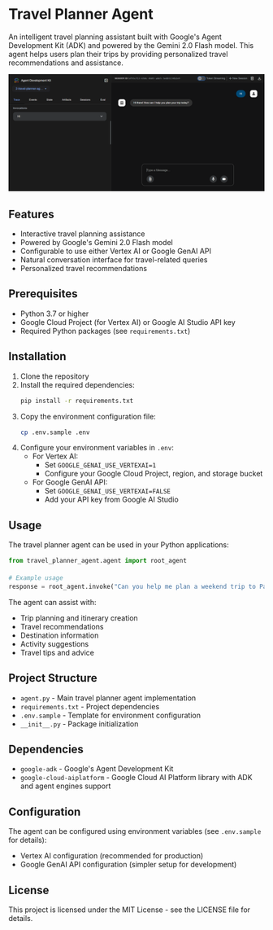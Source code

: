 # Travel Planner Agent

An intelligent travel planning assistant built with Google's Agent Development Kit (ADK) and powered by the Gemini 2.0 Flash model. This agent helps users plan their trips by providing personalized travel recommendations and assistance.

![alt text](image.png)

## Features

- Interactive travel planning assistance
- Powered by Google's Gemini 2.0 Flash model
- Configurable to use either Vertex AI or Google GenAI API
- Natural conversation interface for travel-related queries
- Personalized travel recommendations

## Prerequisites

- Python 3.7 or higher
- Google Cloud Project (for Vertex AI) or Google AI Studio API key
- Required Python packages (see `requirements.txt`)

## Installation

1. Clone the repository
2. Install the required dependencies:
   ```bash
   pip install -r requirements.txt
   ```
3. Copy the environment configuration file:
   ```bash
   cp .env.sample .env
   ```
4. Configure your environment variables in `.env`:
   - For Vertex AI:
     - Set `GOOGLE_GENAI_USE_VERTEXAI=1`
     - Configure your Google Cloud Project, region, and storage bucket
   - For Google GenAI API:
     - Set `GOOGLE_GENAI_USE_VERTEXAI=FALSE`
     - Add your API key from Google AI Studio

## Usage

The travel planner agent can be used in your Python applications:

```python
from travel_planner_agent.agent import root_agent

# Example usage
response = root_agent.invoke("Can you help me plan a weekend trip to Paris?")
```

The agent can assist with:
- Trip planning and itinerary creation
- Travel recommendations
- Destination information
- Activity suggestions
- Travel tips and advice

## Project Structure

- `agent.py` - Main travel planner agent implementation
- `requirements.txt` - Project dependencies
- `.env.sample` - Template for environment configuration
- `__init__.py` - Package initialization

## Dependencies

- `google-adk` - Google's Agent Development Kit
- `google-cloud-aiplatform` - Google Cloud AI Platform library with ADK and agent engines support

## Configuration

The agent can be configured using environment variables (see `.env.sample` for details):
- Vertex AI configuration (recommended for production)
- Google GenAI API configuration (simpler setup for development)

## License

This project is licensed under the MIT License - see the LICENSE file for details.
